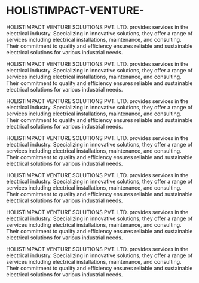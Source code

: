 # HOLISTIMPACT-VENTURE-
HOLISTIMPACT VENTURE SOLUTIONS PVT. LTD. provides services in the electrical industry. Specializing in innovative solutions, they offer a range of services including electrical installations, maintenance, and consulting. Their commitment to quality and efficiency ensures reliable and sustainable electrical solutions for various industrial needs.


HOLISTIMPACT VENTURE SOLUTIONS PVT. LTD. provides services in the electrical industry. Specializing in innovative solutions, they offer a range of services including electrical installations, maintenance, and consulting. Their commitment to quality and efficiency ensures reliable and sustainable electrical solutions for various industrial needs.



HOLISTIMPACT VENTURE SOLUTIONS PVT. LTD. provides services in the electrical industry. Specializing in innovative solutions, they offer a range of services including electrical installations, maintenance, and consulting. Their commitment to quality and efficiency ensures reliable and sustainable electrical solutions for various industrial needs.



HOLISTIMPACT VENTURE SOLUTIONS PVT. LTD. provides services in the electrical industry. Specializing in innovative solutions, they offer a range of services including electrical installations, maintenance, and consulting. Their commitment to quality and efficiency ensures reliable and sustainable electrical solutions for various industrial needs.



HOLISTIMPACT VENTURE SOLUTIONS PVT. LTD. provides services in the electrical industry. Specializing in innovative solutions, they offer a range of services including electrical installations, maintenance, and consulting. Their commitment to quality and efficiency ensures reliable and sustainable electrical solutions for various industrial needs.



HOLISTIMPACT VENTURE SOLUTIONS PVT. LTD. provides services in the electrical industry. Specializing in innovative solutions, they offer a range of services including electrical installations, maintenance, and consulting. Their commitment to quality and efficiency ensures reliable and sustainable electrical solutions for various industrial needs.



HOLISTIMPACT VENTURE SOLUTIONS PVT. LTD. provides services in the electrical industry. Specializing in innovative solutions, they offer a range of services including electrical installations, maintenance, and consulting. Their commitment to quality and efficiency ensures reliable and sustainable electrical solutions for various industrial needs.



